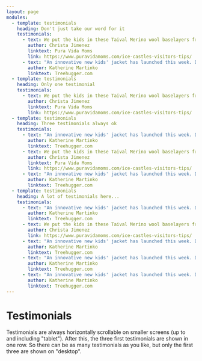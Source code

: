 ```yaml
---
layout: page
modules:
  - template: testimonials
    heading: Don't just take our word for it
    testimonials:
      - text: We put the kids in these Taival Merino wool baselayers from Reima (our new favorite kids’ outdoor wear company from Finland). They were super warm, wicked away sweat, and the girls refused to take them off for 72 hours. I highly recommend them...The kids [also] loved [Reima's beanies] because they are so warm. I love them because they come in different sizes which avoided that horrible tendency of hats to slide down kid’s faces when they are active.
        author: Christa Jimenez
        linktext: Pura Vida Moms
        link: https://www.puravidamoms.com/ice-castles-visitors-tips/
      - text: "An innovative new kids' jacket has launched this week. Designed by Finnish company [Reima](https://us.reima.com), the wind- and rain-proof Voyager jacket is described as 'fully recyclable' because it is made from a single material – polyester – that need not be separated from other materials in order to be properly recycled...\n\nReima is doing smart design work and is worth supporting for that reason alone."
        author: Katherine Martinko
        linktext: Treehugger.com 
  - template: testimonials
    heading: Only one testimonial
    testimonials:
      - text: We put the kids in these Taival Merino wool baselayers from Reima (our new favorite kids’ outdoor wear company from Finland). They were super warm, wicked away sweat, and the girls refused to take them off for 72 hours. I highly recommend them...The kids [also] loved [Reima's beanies] because they are so warm. I love them because they come in different sizes which avoided that horrible tendency of hats to slide down kid’s faces when they are active.
        author: Christa Jimenez
        linktext: Pura Vida Moms
        link: https://www.puravidamoms.com/ice-castles-visitors-tips/
  - template: testimonials
    heading: Three testimonials always ok
    testimonials:
      - text: "An innovative new kids' jacket has launched this week. Designed by Finnish company [Reima](https://us.reima.com), the wind- and rain-proof Voyager jacket is described as 'fully recyclable' because it is made from a single material – polyester – that need not be separated from other materials in order to be properly recycled...\n\nReima is doing smart design work and is worth supporting for that reason alone."
        author: Katherine Martinko
        linktext: Treehugger.com 
      - text: We put the kids in these Taival Merino wool baselayers from Reima (our new favorite kids’ outdoor wear company from Finland). They were super warm, wicked away sweat, and the girls refused to take them off for 72 hours. I highly recommend them...The kids [also] loved [Reima's beanies] because they are so warm. I love them because they come in different sizes which avoided that horrible tendency of hats to slide down kid’s faces when they are active.
        author: Christa Jimenez
        linktext: Pura Vida Moms
        link: https://www.puravidamoms.com/ice-castles-visitors-tips/
      - text: "An innovative new kids' jacket has launched this week. Designed by Finnish company [Reima](https://us.reima.com), the wind- and rain-proof Voyager jacket is described as 'fully recyclable' because it is made from a single material – polyester – that need not be separated from other materials in order to be properly recycled...\n\nReima is doing smart design work and is worth supporting for that reason alone."
        author: Katherine Martinko
        linktext: Treehugger.com 
  - template: testimonials
    heading: A lot of testimonials here...
    testimonials:
      - text: "An innovative new kids' jacket has launched this week. Designed by Finnish company [Reima](https://us.reima.com), the wind- and rain-proof Voyager jacket is described as 'fully recyclable' because it is made from a single material – polyester – that need not be separated from other materials in order to be properly recycled...\n\nReima is doing smart design work and is worth supporting for that reason alone."
        author: Katherine Martinko
        linktext: Treehugger.com 
      - text: We put the kids in these Taival Merino wool baselayers from Reima (our new favorite kids’ outdoor wear company from Finland). They were super warm, wicked away sweat, and the girls refused to take them off for 72 hours. I highly recommend them...The kids [also] loved [Reima's beanies] because they are so warm. I love them because they come in different sizes which avoided that horrible tendency of hats to slide down kid’s faces when they are active.
        author: Christa Jimenez
        link: https://www.puravidamoms.com/ice-castles-visitors-tips/
      - text: "An innovative new kids' jacket has launched this week. Designed by Finnish company [Reima](https://us.reima.com), the wind- and rain-proof Voyager jacket is described as 'fully recyclable' because it is made from a single material – polyester – that need not be separated from other materials in order to be properly recycled...\n\nReima is doing smart design work and is worth supporting for that reason alone."
        author: Katherine Martinko
        linktext: Treehugger.com 
      - text: "An innovative new kids' jacket has launched this week. Designed by Finnish company [Reima](https://us.reima.com), the wind- and rain-proof Voyager jacket is described as 'fully recyclable' because it is made from a single material – polyester – that need not be separated from other materials in order to be properly recycled...\n\nReima is doing smart design work and is worth supporting for that reason alone."
        author: Katherine Martinko
        linktext: Treehugger.com 
      - text: "An innovative new kids' jacket has launched this week. Designed by Finnish company [Reima](https://us.reima.com), the wind- and rain-proof Voyager jacket is described as 'fully recyclable' because it is made from a single material – polyester – that need not be separated from other materials in order to be properly recycled...\n\nReima is doing smart design work and is worth supporting for that reason alone."
        author: Katherine Martinko
        linktext: Treehugger.com 
---
```



# Testimonials

Testimonials are always horizontally scrollable on smaller screens (up to and including "tablet"). After this, the three first testimonials are shown in one row. So there can be as many testimonials as you like, but only the first three are shown on "desktop".
